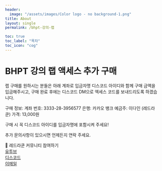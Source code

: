 ```yaml
---
header:
  image: "/assets/images/Color logo - no background-1.png"
title: About
layout: single
permalink: /bhpt-강의-랩

toc: true
toc_label: "목차"
toc_icon: "cog"
---
```

# BHPT 강의 랩 액세스 추가 구매

랩 구매를 원하시는 분들은 아래 계좌로 입금자명 디스코드 아이디와 함께 구매 금액을 입금해주시고, 구매 완료 후에는 디스코드 DM으로 엑세스 코드를 보내드리도록 하겠습니다.

구매 정보:
계좌 번호: 3333-28-3956577
은행: 카카오 뱅크
예금주: 이다인 (레드라쿤)
가격: 13,000원

구매 시 꼭 디스코드 아이디를 입금자명에 포함시켜 주세요!

추가 문의사항이 있으시면 언제든지 연락 주세요.

🤝 레드라쿤 커뮤니티 참여하기<br>
[<i class="fab fa-youtube-play fa-fw"></i> 유투브](https://www.youtube.com/@redraccooncorp)<br>
[<i class="fab fa-discord fa-fw"></i> 디스코드](https://discord.gg/FGeh8Uk9Dg)<br>
[<i class="fas fa-envelope fa-fw"></i> 이메일](mailto:support@redraccoon.kr)<br>

